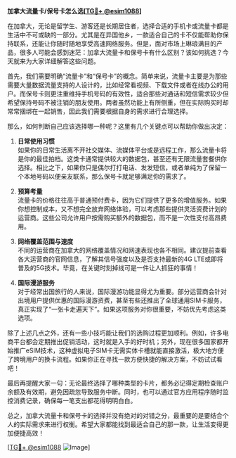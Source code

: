 **加拿大流量卡/保号卡怎么选[[TG💪+ @esim1088](https://t.me/s/esim1088)]**

在加拿大，无论是留学生、游客还是长期居住者，选择合适的手机卡或流量卡都是生活中不可或缺的一部分。尤其是在异国他乡，一款适合自己的卡不仅能帮助你保持联系，还能让你随时随地享受高速网络服务。但是，面对市场上琳琅满目的产品，很多人可能会感到迷茫：加拿大流量卡和保号卡有什么区别？该如何挑选？今天就来为大家详细解答这些问题。

首先，我们需要明确“流量卡”和“保号卡”的概念。简单来说，流量卡主要是为那些需要大量数据流量支持的人设计的，比如经常看视频、下载文件或者在线办公的用户。而保号卡则更注重维持手机号码的有效性，适合那些对通话和短信需求较少但希望保持号码不被注销的朋友使用。两者虽然功能上有所侧重，但在实际购买时却常常捆绑在一起销售，因此我们需要根据自身的需求进行合理选择。

那么，如何判断自己应该选择哪一种呢？这里有几个关键点可以帮助你做出决定：

1. **日常使用习惯**  
   如果你的日常生活离不开社交媒体、流媒体平台或是远程工作，那么流量卡将是你的最佳拍档。这类卡通常提供较大的数据包，甚至还有无限流量套餐供你选择。相比之下，如果你只是偶尔打打电话、发发短信，或者单纯为了保留一个本地号码以便亲友联系，那么保号卡就足够满足你的需求了。

2. **预算考量**  
   流量卡的价格往往高于普通预付费卡，因为它们提供了更多的增值服务。如果你想控制成本，又不想完全放弃网络体验，可以考虑那些提供灵活资费计划的运营商。这些公司允许用户按需购买额外的数据包，而不是一次性支付高昂费用。

3. **网络覆盖范围与速度**  
   不同的运营商在加拿大的网络覆盖情况和网速表现也各不相同。建议提前查看各大运营商的官网信息，了解其信号强度以及是否支持最新的4G LTE或即将普及的5G技术。毕竟，在关键时刻掉线可是一件让人抓狂的事情！

4. **国际漫游服务**  
   对于经常出国旅行的人来说，国际漫游功能显得尤为重要。部分运营商会针对出境用户提供优惠的国际漫游资费，甚至有些还推出了全球通用SIM卡服务，真正实现了“一张卡走遍天下”。如果这项服务对你很重要，不妨优先考虑这类选项。

除了上述几点之外，还有一些小技巧能让我们的选购过程更加顺利。例如，许多电商平台都会定期推出促销活动，这时就是入手的好时机；另外，现在很多国家都开始推广eSIM技术，这种虚拟电子SIM卡无需实体卡槽就能直接激活，极大地方便了跨境用户的换卡流程。如果你正在寻找一款方便快捷的解决方案，不妨试试看吧！

最后再提醒大家一句：无论最终选择了哪种类型的卡片，都务必记得定期检查账户余额及有效期，避免因疏忽导致服务中断。同时，也可以通过官方应用程序随时监控消费记录，确保每一笔支出都花得明明白白。

总之，加拿大流量卡和保号卡的选择并没有绝对的对错之分，最重要的是要结合个人的实际需求来进行权衡。希望大家都能找到最适合自己的那一款，让生活变得更加便捷高效！

[[TG💪+ @esim1088](https://t.me/s/esim1088) ![Image](https://i.postimg.cc/4NQfJmqS/Snipaste-2025-05-13-00-14-12.png)]